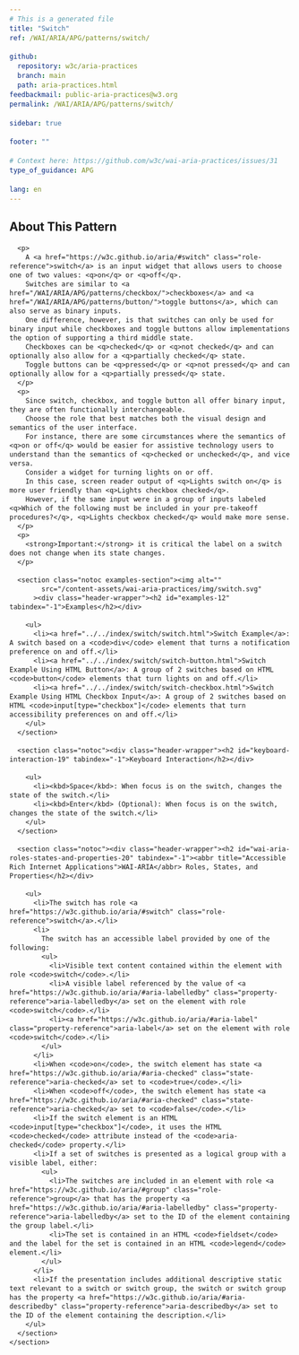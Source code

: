 ```yaml
---
# This is a generated file
title: "Switch"
ref: /WAI/ARIA/APG/patterns/switch/

github:
  repository: w3c/aria-practices
  branch: main
  path: aria-practices.html
feedbackmail: public-aria-practices@w3.org
permalink: /WAI/ARIA/APG/patterns/switch/

sidebar: true

footer: ""

# Context here: https://github.com/w3c/wai-aria-practices/issues/31
type_of_guidance: APG

lang: en
---
```



<link rel="stylesheet" href="/content-assets/wai-aria-practices/styles.css">
<!-- Code highlighting styles -->
<link rel="stylesheet" href="/WAI/ARIA/APG/index/css/github.css">

<script>
const addBodyClass = "pattern-page";
const enableSidebar = true;
if (addBodyClass) document.body.classList.add(addBodyClass);
if (enableSidebar) document.body.classList.add('has-sidebar');
</script>
    
<div>
<section class="widget" id="switch"><h2 id="about-this-pattern" tabindex="-1">About This Pattern</h2><div class="header-wrapper"></div>
      
      <p>
        A <a href="https://w3c.github.io/aria/#switch" class="role-reference">switch</a> is an input widget that allows users to choose one of two values: <q>on</q> or <q>off</q>.
        Switches are similar to <a href="/WAI/ARIA/APG/patterns/checkbox/">checkboxes</a> and <a href="/WAI/ARIA/APG/patterns/button/">toggle buttons</a>, which can also serve as binary inputs.
        One difference, however, is that switches can only be used for binary input while checkboxes and toggle buttons allow implementations the option of supporting a third middle state.
        Checkboxes can be <q>checked</q> or <q>not checked</q> and can optionally also allow for a <q>partially checked</q> state.
        Toggle buttons can be <q>pressed</q> or <q>not pressed</q> and can optionally allow for a <q>partially pressed</q> state.
      </p>
      <p>
        Since switch, checkbox, and toggle button all offer binary input, they are often functionally interchangeable.
        Choose the role that best matches both the visual design and semantics of the user interface.
        For instance, there are some circumstances where the semantics of <q>on or off</q> would be easier for assistive technology users to understand than the semantics of <q>checked or unchecked</q>, and vice versa.
        Consider a widget for turning lights on or off.
        In this case, screen reader output of <q>Lights switch on</q> is more user friendly than <q>Lights checkbox checked</q>.
        However, if the same input were in a group of inputs labeled <q>Which of the following must be included in your pre-takeoff procedures?</q>, <q>Lights checkbox checked</q> would make more sense.
      </p>
      <p>
        <strong>Important:</strong> it is critical the label on a switch does not change when its state changes.
      </p>

      <section class="notoc examples-section"><img alt="" 
            src="/content-assets/wai-aria-practices/img/switch.svg"
          ><div class="header-wrapper"><h2 id="examples-12" tabindex="-1">Examples</h2></div>
        
        <ul>
          <li><a href="../../index/switch/switch.html">Switch Example</a>: A switch based on a <code>div</code> element that turns a notification preference on and off.</li>
          <li><a href="../../index/switch/switch-button.html">Switch Example Using HTML Button</a>: A group of 2 switches based on HTML <code>button</code> elements that turn lights on and off.</li>
          <li><a href="../../index/switch/switch-checkbox.html">Switch Example Using HTML Checkbox Input</a>: A group of 2 switches based on HTML <code>input[type="checkbox"]</code> elements that turn accessibility preferences on and off.</li>
        </ul>
      </section>

      <section class="notoc"><div class="header-wrapper"><h2 id="keyboard-interaction-19" tabindex="-1">Keyboard Interaction</h2></div>
        
        <ul>
          <li><kbd>Space</kbd>: When focus is on the switch, changes the state of the switch.</li>
          <li><kbd>Enter</kbd> (Optional): When focus is on the switch, changes the state of the switch.</li>
        </ul>
      </section>

      <section class="notoc"><div class="header-wrapper"><h2 id="wai-aria-roles-states-and-properties-20" tabindex="-1"><abbr title="Accessible Rich Internet Applications">WAI-ARIA</abbr> Roles, States, and Properties</h2></div>
        
        <ul>
          <li>The switch has role <a href="https://w3c.github.io/aria/#switch" class="role-reference">switch</a>.</li>
          <li>
            The switch has an accessible label provided by one of the following:
            <ul>
              <li>Visible text content contained within the element with role <code>switch</code>.</li>
              <li>A visible label referenced by the value of <a href="https://w3c.github.io/aria/#aria-labelledby" class="property-reference">aria-labelledby</a> set on the element with role <code>switch</code>.</li>
              <li><a href="https://w3c.github.io/aria/#aria-label" class="property-reference">aria-label</a> set on the element with role <code>switch</code>.</li>
            </ul>
          </li>
          <li>When <code>on</code>, the switch element has state <a href="https://w3c.github.io/aria/#aria-checked" class="state-reference">aria-checked</a> set to <code>true</code>.</li>
          <li>When <code>off</code>, the switch element has state <a href="https://w3c.github.io/aria/#aria-checked" class="state-reference">aria-checked</a> set to <code>false</code>.</li>
          <li>If the switch element is an HTML <code>input[type="checkbox"]</code>, it uses the HTML <code>checked</code> attribute instead of the <code>aria-checked</code> property.</li>
          <li>If a set of switches is presented as a logical group with a visible label, either:
            <ul>
              <li>The switches are included in an element with role <a href="https://w3c.github.io/aria/#group" class="role-reference">group</a> that has the property <a href="https://w3c.github.io/aria/#aria-labelledby" class="property-reference">aria-labelledby</a> set to the ID of the element containing the group label.</li>
              <li>The set is contained in an HTML <code>fieldset</code> and the label for the set is contained in an HTML <code>legend</code> element.</li>
            </ul>
          </li>
          <li>If the presentation includes additional descriptive static text relevant to a switch or switch group, the switch or switch group has the property <a href="https://w3c.github.io/aria/#aria-describedby" class="property-reference">aria-describedby</a> set to the ID of the element containing the description.</li>
        </ul>
      </section>
    </section>
</div>
<script>
  var SkipToConfig = {
    settings: {
      skipTo: {
        displayOption: 'popup',
        attachElement: '#site-header',
        colorTheme: 'aria'
      }
    }
  };
</script>
<script src="/content-assets/wai-aria-practices/skipto.min.js"></script>

